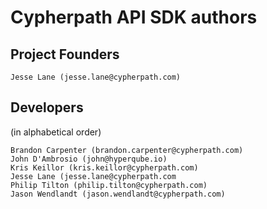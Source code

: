 # Cypherpath API SDK authors

## Project Founders

    Jesse Lane (jesse.lane@cypherpath.com)

## Developers

(in alphabetical order)

    Brandon Carpenter (brandon.carpenter@cypherpath.com)
    John D'Ambrosio (john@hyperqube.io)
    Kris Keillor (kris.keillor@cypherpath.com)
    Jesse Lane (jesse.lane@cypherpath.com
    Philip Tilton (philip.tilton@cypherpath.com)
    Jason Wendlandt (jason.wendlandt@cypherpath.com)
